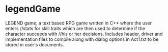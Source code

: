 legendGame
==========

LEGEND game, a text based RPG game written in C++ where the user enters  //stats for skill traits which are then used to determine if the character succeeds with //his or her decisions. Includes header, driver and implementation files to compile along with dialog options in Act1.txt to be stored in user's documents. 

